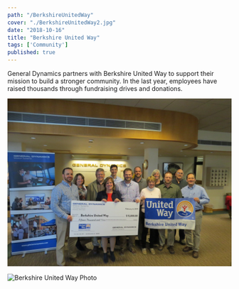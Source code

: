 ```yaml
---
path: "/BerkshireUnitedWay"
cover: "./BerkshireUnitedWay2.jpg"
date: "2018-10-16"
title: "Berkshire United Way"
tags: ['Community']
published: true
---
```

General Dynamics partners with Berkshire United Way to support their mission to build a stronger community. In the last year, employees have raised thousands through fundraising drives and donations.

![Berkshire United Way Photo](./BerkshireUnitedWay1.jpg)

![Berkshire United Way Photo](./BerkshireUnitedWay2.jpg)
